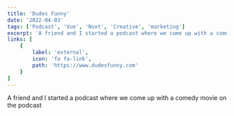 ```yaml
---
title: 'Dudes Funny'
date: '2022-04-03'
tags: ['Podcast', 'Vue', 'Nuxt', 'Creative', 'marketing']
excerpt: 'A friend and I started a podcast where we come up with a comedy movie on the podcast'
links: [
    {
        label: 'external',
        icon: 'fa fa-link',
        path: 'https://www.dudesfunny.com'
    }
]
---
```


A friend and I started a podcast where we come up with a comedy movie on the podcast
